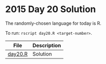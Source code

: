 # 2015 Day 20 Solution
The randomly-chosen language for today is R.

To run: `rscript day20.R <target-number>`.

|File|Description
|---|--------|
|[day20.R](day20.R)       | Solution |
